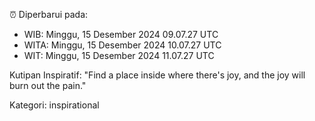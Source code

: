 ⏰ Diperbarui pada:
- WIB: Minggu, 15 Desember 2024 09.07.27 UTC
- WITA: Minggu, 15 Desember 2024 10.07.27 UTC
- WIT: Minggu, 15 Desember 2024 11.07.27 UTC

Kutipan Inspiratif:
"Find a place inside where there's joy, and the joy will burn out the pain."


Kategori: inspirational

